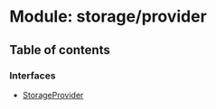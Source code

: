 # Module: storage/provider

## Table of contents

### Interfaces

- [StorageProvider](../interfaces/storage_provider.StorageProvider)
